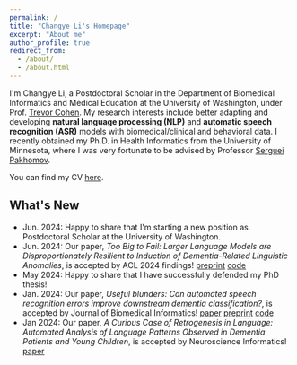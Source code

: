 ```yaml
---
permalink: /
title: "Changye Li's Homepage"
excerpt: "About me"
author_profile: true
redirect_from:
  - /about/
  - /about.html
---
```


I'm Changye Li, a Postdoctoral Scholar in the Department of Biomedical Informatics and Medical Education at the University of Washington, under Prof. [Trevor Cohen](https://bime.uw.edu/faculty/trevor-cohen/). My research interests include better adapting and developing **natural language processing (NLP)** and **automatic speech recognition (ASR)** models with biomedical/clinical and behavioral data. I recently obtained my Ph.D. in Health Informatics from the University of Minnesota, where I was very fortunate to be advised by Professor [Serguei Pakhomov](https://www.pharmacy.umn.edu/bio/institute-of-personalized-medi/serguei-pakhomov).

You can find my CV [here](https://changyeli.github.io/files/cv_academic.pdf).



## What's New

- Jun. 2024: Happy to share that I'm starting a new position as Postdoctoral Scholar at the University of Washington.
- Jun. 2024: Our paper, *Too Big to Fail: Larger Language Models are Disproportionately Resilient to Induction of Dementia-Related Linguistic Anomalies*, is accepted by ACL 2024 findings! [preprint](https://arxiv.org/abs/2406.02830) [code](https://github.com/LinguisticAnomalies/artificial-neural-reserve)
- May 2024: Happy to share that I have successfully defended my PhD thesis!
- Jan. 2024: Our paper, *Useful blunders: Can automated speech recognition errors improve downstream dementia classification?*, is accepted by Journal of Biomedical Informatics! [paper](https://doi.org/10.1016/j.jbi.2024.104598) [preprint](
https://doi.org/10.48550/arXiv.2401.05551) [code](https://github.com/LinguisticAnomalies/paradox-asr)
- Jan 2024: Our paper, *A Curious Case of Retrogenesis in Language: Automated Analysis of Language Patterns Observed in Dementia Patients and Young Children*, is accepted by Neuroscience Informatics! [paper](10.1016/j.neuri.2023.100155)

